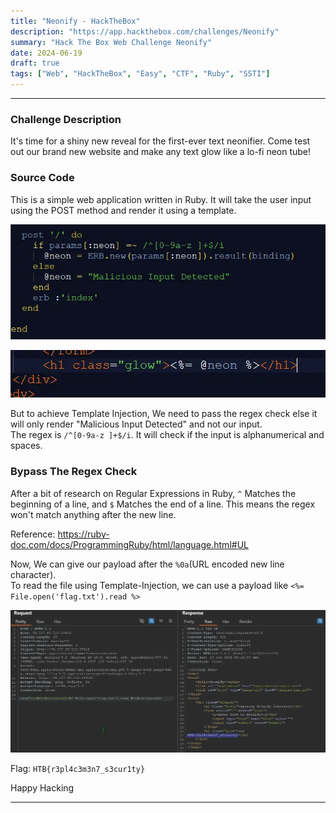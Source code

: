 ```yaml
---
title: "Neonify - HackTheBox"
description: "https://app.hackthebox.com/challenges/Neonify"
summary: "Hack The Box Web Challenge Neonify"
date: 2024-06-19
draft: true
tags: ["Web", "HackTheBox", "Easy", "CTF", "Ruby", "SSTI"]
---
```


------------------------

### Challenge Description

It's time for a shiny new reveal for the first-ever text neonifier. Come test out our brand new website and make any text glow like a lo-fi neon tube!

### Source Code

This is a simple web application written in Ruby. It will take the user input using the POST method and render it using a template.

![source code](images/1.webp)

![template file](images/2.webp)

But to achieve Template Injection, We need to pass the regex check else it will only render  "Malicious Input Detected" and not our input. \
The regex is `/^[0-9a-z ]+$/i`. It will check if the input is alphanumerical and spaces.

### Bypass The Regex Check

After a bit of research on Regular Expressions in Ruby, `^` Matches the beginning of a line, and `$` Matches the end of a line.
This means the regex won't match anything after the new line.

Reference: https://ruby-doc.com/docs/ProgrammingRuby/html/language.html#UL

Now, We can give our payload after the `%0a`(URL encoded new line character). \
To read the file using Template-Injection, we can use a payload like `<%= File.open('flag.txt').read %>`

![flag](images/flag.webp)

Flag: `HTB{r3pl4c3m3n7_s3cur1ty}`

Happy Hacking

---
